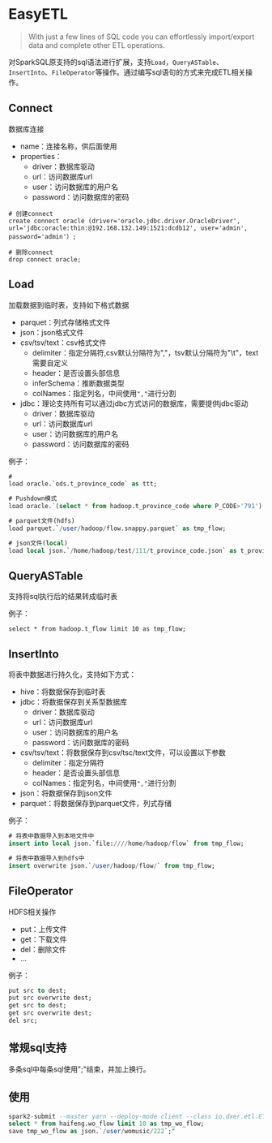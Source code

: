 # EasyETL
> With just a few lines of SQL code you can effortlessly import/export data and complete other ETL operations.


对SparkSQL原支持的sql语法进行扩展，支持`Load`，`QueryASTable`、`InsertInto`、`FileOperator`等操作。通过编写sql语句的方式来完成ETL相关操作。

## Connect

数据库连接

- name：连接名称，供后面使用
- properties：
  - driver：数据库驱动
  - url：访问数据库url
  - user：访问数据库的用户名
  - password：访问数据库的密码


```
# 创建connect
create connect oracle (driver='oracle.jdbc.driver.OracleDriver', url='jdbc:oracle:thin:@192.168.132.149:1521:dcdb12', user='admin', password='admin'）;

# 删除connect
drop connect oracle;
```



##  Load

加载数据到临时表，支持如下格式数据

- parquet：列式存储格式文件
- json：json格式文件
- csv/tsv/text：csv格式文件
  - delimiter：指定分隔符,csv默认分隔符为","，tsv默认分隔符为"\t"，text需要自定义
  - header：是否设置头部信息
  - inferSchema：推断数据类型
  - colNames：指定列名，中间使用`","`进行分割
- jdbc：理论支持所有可以通过jdbc方式访问的数据库，需要提供jdbc驱动
  - driver：数据库驱动
  - url：访问数据库url
  - user：访问数据库的用户名
  - password：访问数据库的密码

例子：

```sql
#
load oracle.`ods.t_province_code` as ttt;

# Pushdown模式
load oracle.`(select * from hadoop.t_province_code where P_CODE>'791') t_province_code_alias` as t_province_code;

# parquet文件(hdfs)
load parquet.`/user/hadoop/flow.snappy.parquet` as tmp_flow;

# json文件(local)
load local json.`/home/hadoop/test/111/t_province_code.json` as t_province_code;
```



## QueryASTable

支持将sql执行后的结果转成临时表

例子：

```
select * from hadoop.t_flow limit 10 as tmp_flow;
```



## InsertInto

将表中数据进行持久化，支持如下方式：

- hive：将数据保存到临时表
- jdbc：将数据保存到关系型数据库
  - driver：数据库驱动
  - url：访问数据库url
  - user：访问数据库的用户名
  - password：访问数据库的密码
- csv/tsv/text：将数据保存到csv/tsc/text文件，可以设置以下参数
  - delimiter：指定分隔符
  - header：是否设置头部信息
  - colNames：指定列名，中间使用`","`进行分割
- json：将数据保存到json文件
- parquet：将数据保存到parquet文件，列式存储

例子：

```sql
# 将表中数据导入到本地文件中
insert into local json.`file:////home/hadoop/flow` from tmp_flow;

# 将表中数据导入到hdfs中
insert overwrite json.`/user/hadoop/flow/` from tmp_flow;

```



## FileOperator

HDFS相关操作

- put：上传文件
- get：下载文件
- del：删除文件
- ...

例子：

```sql
put src to dest;
put src overwrite dest;
get src to dest;
get src overwrite dest;
del src;
```



## 常规sql支持

多条sql中每条sql使用";"结束，并加上换行。

## 使用

```sql
spark2-submit --master yarn --deploy-mode client --class io.dxer.etl.ETLApp /home/womusic/app/dxer-etl-1.0-SNAPSHOT.jar -e "
select * from haifeng.wo_flow limit 10 as tmp_wo_flow;
save tmp_wo_flow as json.`/user/womusic/222`;"
```

